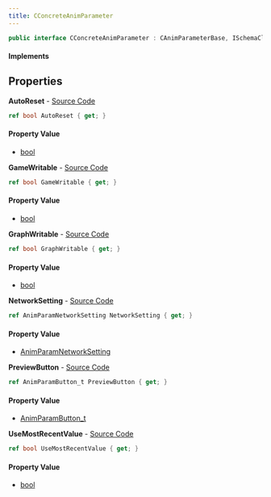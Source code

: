 ```yaml
---
title: CConcreteAnimParameter
---
```


```csharp
public interface CConcreteAnimParameter : CAnimParameterBase, ISchemaClass<CAnimParameterBase>, ISchemaClass<CConcreteAnimParameter>, ISchemaField, ISchemaClass, INativeHandle
```

#### Implements

## Properties

**AutoReset** - [Source Code](https://github.com/swiftly-solution/swiftlys2/blob/main/managed/src/SwiftlyS2.Generated/Schemas/Interfaces/CConcreteAnimParameter.cs#L22)

```csharp
ref bool AutoReset { get; }
```

#### Property Value

- [bool](https://learn.microsoft.com/dotnet/api/system.boolean)

**GameWritable** - [Source Code](https://github.com/swiftly-solution/swiftlys2/blob/main/managed/src/SwiftlyS2.Generated/Schemas/Interfaces/CConcreteAnimParameter.cs#L24)

```csharp
ref bool GameWritable { get; }
```

#### Property Value

- [bool](https://learn.microsoft.com/dotnet/api/system.boolean)

**GraphWritable** - [Source Code](https://github.com/swiftly-solution/swiftlys2/blob/main/managed/src/SwiftlyS2.Generated/Schemas/Interfaces/CConcreteAnimParameter.cs#L26)

```csharp
ref bool GraphWritable { get; }
```

#### Property Value

- [bool](https://learn.microsoft.com/dotnet/api/system.boolean)

**NetworkSetting** - [Source Code](https://github.com/swiftly-solution/swiftlys2/blob/main/managed/src/SwiftlyS2.Generated/Schemas/Interfaces/CConcreteAnimParameter.cs#L18)

```csharp
ref AnimParamNetworkSetting NetworkSetting { get; }
```

#### Property Value

- [AnimParamNetworkSetting](/docs/api/shared/schemadefinitions/animparamnetworksetting)

**PreviewButton** - [Source Code](https://github.com/swiftly-solution/swiftlys2/blob/main/managed/src/SwiftlyS2.Generated/Schemas/Interfaces/CConcreteAnimParameter.cs#L16)

```csharp
ref AnimParamButton_t PreviewButton { get; }
```

#### Property Value

- [AnimParamButton_t](/docs/api/shared/schemadefinitions/animparambutton_t)

**UseMostRecentValue** - [Source Code](https://github.com/swiftly-solution/swiftlys2/blob/main/managed/src/SwiftlyS2.Generated/Schemas/Interfaces/CConcreteAnimParameter.cs#L20)

```csharp
ref bool UseMostRecentValue { get; }
```

#### Property Value

- [bool](https://learn.microsoft.com/dotnet/api/system.boolean)

